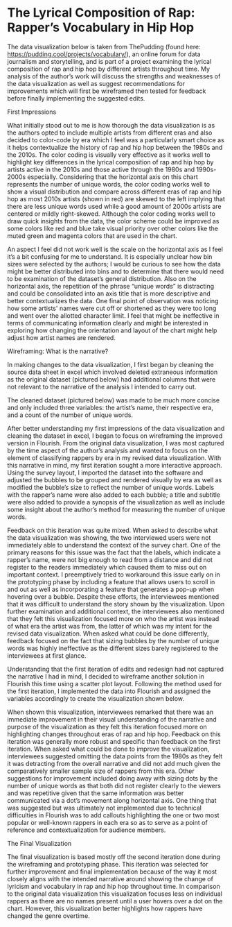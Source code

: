 # The Lyrical Composition of Rap: Rapper’s Vocabulary in Hip Hop 

The data visualization below is taken from ThePudding (found here: https://pudding.cool/projects/vocabulary/), an online forum for data journalism and storytelling, and is part of a project examining the lyrical composition of rap and hip hop by different artists throughout time. My analysis of the author’s work will discuss the strengths and weaknesses of the data visualization as well as suggest recommendations for improvements which will first be wireframed then tested for feedback before finally implementing the suggested edits.


First Impressions

What initially stood out to me is how thorough the data visualization is as the authors opted to include multiple artists from different eras and also decided to color-code by era which I feel was a particularly smart choice as it helps contextualize the history of rap and hip hop between the 1980s and the 2010s. The color coding is visually very effective as it works well to highlight key differences in the lyrical composition of rap and hip hop by artists active in the 2010s and those active through the 1980s and 1990s-2000s especially. Considering that the horizontal axis on this chart represents the number of unique words, the color coding works well to show a visual distribution and compare across different eras of rap and hip hop as most 2010s artists (shown in red) are skewed to the left implying that there are less unique words used while a good amount of 2000s artists are centered or mildly right-skewed. Although the color coding works well to draw quick insights from the data, the color scheme could be improved as some colors like red and blue take visual priority over other colors like the muted green and magenta colors that are used in the chart. 

An aspect I feel did not work well is the scale on the horizontal axis as I feel it’s a bit confusing for me to understand. It is especially unclear how bin sizes were selected by the authors; I would be curious to see how the data might be better distributed into bins and to determine that there would need to be examination of the dataset’s general distribution. Also on the horizontal axis, the repetition of the phrase “unique words” is distracting and could be consolidated into an axis title that is more descriptive and better contextualizes the data. One final point of observation was noticing how some artists' names were cut off or shortened as they were too long and went over the allotted character limit. I feel that might be ineffective in terms of communicating information clearly and might be interested in exploring how changing the orientation and layout of the chart might help adjust how artist names are rendered. 


Wireframing: What is the narrative?

In making changes to the data visualization, I first began by cleaning the source data sheet in excel which involved deleted extraneous information as the original dataset (pictured below) had additional columns that were not relevant to the narrative of the analysis I intended to carry out.



The cleaned dataset (pictured below) was made to be much more concise and only included three variables: the artist’s name, their respective era, and a count of the number of unique words.



After better understanding my first impressions of the data visualization and cleaning the dataset in excel, I began to focus on wireframing the improved version in Flourish. From the original data visualization, I was most captured by the time aspect of the author’s analysis and wanted to focus on the element of classifying rappers by era in my revised data visualization. With this narrative in mind, my first iteration sought a more interactive approach. Using the survey layout, I imported the dataset into the software and adjusted the bubbles to be grouped and rendered visually by era as well as modified the bubble’s size to reflect the number of unique words. Labels with the rapper’s name were also added to each bubble; a title and subtitle were also added to provide a synopsis of the visualization as well as include some insight about the author’s method for measuring the number of unique words.


Feedback on this iteration was quite mixed. When asked to describe what the data visualization was showing, the two interviewed users were not immediately able to understand the context of the survey chart. One of the primary reasons for this issue was the fact that the labels, which indicate a rapper’s name, were not big enough to read from a distance and did not register to the readers immediately which caused them to miss out on important context. I preemptively tried to workaround this issue early on in the prototyping phase by including a feature that allows users to scroll in and out as well as incorporating a feature that generates a pop-up when hovering over a bubble. Despite these efforts, the interviewees mentioned that it was difficult to understand the story shown by the visualization. Upon further examination and additional context, the interviewees also mentioned that they felt this visualization focused more on who the artist was instead of what era the artist was from, the latter of which was my intent for the revised data visualization. When asked what could be done differently, feedback focused on the fact that sizing bubbles by the number of unique words was highly ineffective as the different sizes barely registered to the interviewees at first glance. 

Understanding that the first iteration of edits and redesign had not captured the narrative I had in mind, I decided to wireframe another solution in Flourish this time using a scatter plot layout. Following the method used for the first iteration, I implemented the data into Flourish and assigned the variables accordingly to create the visualization shown below. 



When shown this visualization, interviewees remarked that there was an immediate improvement in their visual understanding of the narrative and purpose of the visualization as they felt this iteration focused more on highlighting changes throughout eras of rap and hip hop. Feedback on this iteration was generally more robust and specific than feedback on the first iteration. When asked what could be done to improve the visualization, interviewees suggested omitting the data points from the 1980s as they felt it was detracting from the overall narrative and did not add much given the comparatively smaller sample size of rappers from this era. Other suggestions for improvement included doing away with sizing dots by the number of unique words as that both did not register clearly to the viewers and was repetitive given that the same information was better communicated via a dot’s movement along horizontal axis. One thing that was suggested but was ultimately not implemented due to technical difficulties in Flourish was to add callouts highlighting the one or two most popular or well-known rappers in each era so as to serve as a point of reference and contextualization for audience members.

The Final Visualization

The final visualization is based mostly off the second iteration done during the wireframing and prototyping phase. This iteration was selected for further improvement and final implementation because of the way it most closely aligns with the intended narrative around showing the change of lyricism and vocabulary in rap and hip hop throughout time. In comparison to the original data visualization this visualization focuses less on individual rappers as there are no names present until a user hovers over a dot on the chart. However, this visualization better highlights how rappers have changed the genre overtime. 
